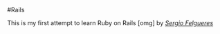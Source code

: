 #Rails

This is my first attempt to learn Ruby on Rails [omg] by [*Sergio Felgueres*](http://onemonthrails.com)
